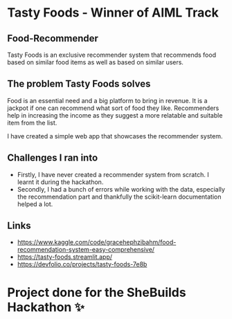 # Tasty Foods - Winner of AIML Track 
## Food-Recommender
Tasty Foods is an exclusive recommender system that recommends food based on similar food items as well as based on similar users.

## The problem Tasty Foods solves
Food is an essential need and a big platform to bring in revenue. It is a jackpot if one can recommend what sort of food they like. Recommenders help in increasing the income as they suggest a more relatable and suitable item from the list.

I have created a simple web app that showcases the recommender system.

## Challenges I ran into
- Firstly, I have never created a recommender system from scratch. I learnt it during the hackathon.
- Secondly, I had a bunch of errors while working with the data, especially the recommendation part and thankfully the scikit-learn documentation helped a lot.

## Links
- https://www.kaggle.com/code/gracehephzibahm/food-recommendation-system-easy-comprehensive/
- https://tasty-foods.streamlit.app/
- https://devfolio.co/projects/tasty-foods-7e8b
# Project done for the SheBuilds Hackathon ✨
